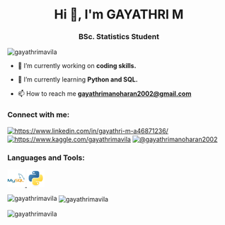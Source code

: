 <h1 align="center">Hi 👋, I'm GAYATHRI M</h1>
<h3 align="center">BSc. Statistics Student</h3>

<p align="left"> <img src="https://komarev.com/ghpvc/?username=gayathrimavila&label=Profile%20views&color=0e75b6&style=flat" alt="gayathrimavila" /> </p>

- 🔭 I’m currently working on **coding skills.**

- 🌱 I’m currently learning **Python and SQL.**

- 📫 How to reach me **gayathrimanoharan2002@gmail.com**

<h3 align="left">Connect with me:</h3>
<p align="left">
<a href="https://linkedin.com/in/https://www.linkedin.com/in/gayathri-m-a46871236/" target="blank"><img align="center" src="https://raw.githubusercontent.com/rahuldkjain/github-profile-readme-generator/master/src/images/icons/Social/linked-in-alt.svg" alt="https://www.linkedin.com/in/gayathri-m-a46871236/" height="30" width="40" /></a>
<a href="https://kaggle.com/https://www.kaggle.com/gayathrimavila" target="blank"><img align="center" src="https://raw.githubusercontent.com/rahuldkjain/github-profile-readme-generator/master/src/images/icons/Social/kaggle.svg" alt="https://www.kaggle.com/gayathrimavila" height="30" width="40" /></a>
<a href="https://medium.com/@gayathrimanoharan2002" target="blank"><img align="center" src="https://raw.githubusercontent.com/rahuldkjain/github-profile-readme-generator/master/src/images/icons/Social/medium.svg" alt="@gayathrimanoharan2002" height="30" width="40" /></a>
</p>

<h3 align="left">Languages and Tools:</h3>
<p align="left"> <a href="https://www.mysql.com/" target="_blank" rel="noreferrer"> <img src="https://raw.githubusercontent.com/devicons/devicon/master/icons/mysql/mysql-original-wordmark.svg" alt="mysql" width="40" height="40"/> </a> <a href="https://www.python.org" target="_blank" rel="noreferrer"> <img src="https://raw.githubusercontent.com/devicons/devicon/master/icons/python/python-original.svg" alt="python" width="40" height="40"/> </a> </p>

<p><img align="left" src="https://github-readme-stats.vercel.app/api/top-langs?username=gayathrimavila&show_icons=true&locale=en&layout=compact" alt="gayathrimavila" /></p>

<p>&nbsp;<img align="center" src="https://github-readme-stats.vercel.app/api?username=gayathrimavila&show_icons=true&locale=en" alt="gayathrimavila" /></p>

<p><img align="center" src="https://github-readme-streak-stats.herokuapp.com/?user=gayathrimavila&" alt="gayathrimavila" /></p>
